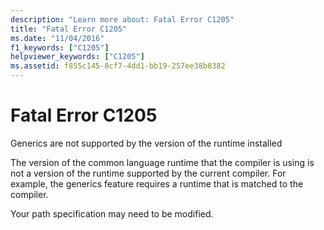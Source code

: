 ```yaml
---
description: "Learn more about: Fatal Error C1205"
title: "Fatal Error C1205"
ms.date: "11/04/2016"
f1_keywords: ["C1205"]
helpviewer_keywords: ["C1205"]
ms.assetid: f855c145-8cf7-4dd1-bb19-257ee38b8382
---
```

# Fatal Error C1205

Generics are not supported by the version of the runtime installed

The version of the common language runtime that the compiler is using is not a version of the runtime supported by the current compiler.  For example, the generics feature requires a runtime that is matched to the compiler.

Your path specification may need to be modified.
